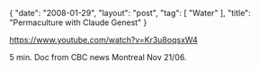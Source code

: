 {
   "date": "2008-01-29",
   "layout": "post",
   "tag": [
      "Water"
   ],
   "title": "Permaculture with Claude Genest"
}

https://www.youtube.com/watch?v=Kr3u8oqsxW4  

5 min. Doc from CBC news Montreal Nov 21/06.